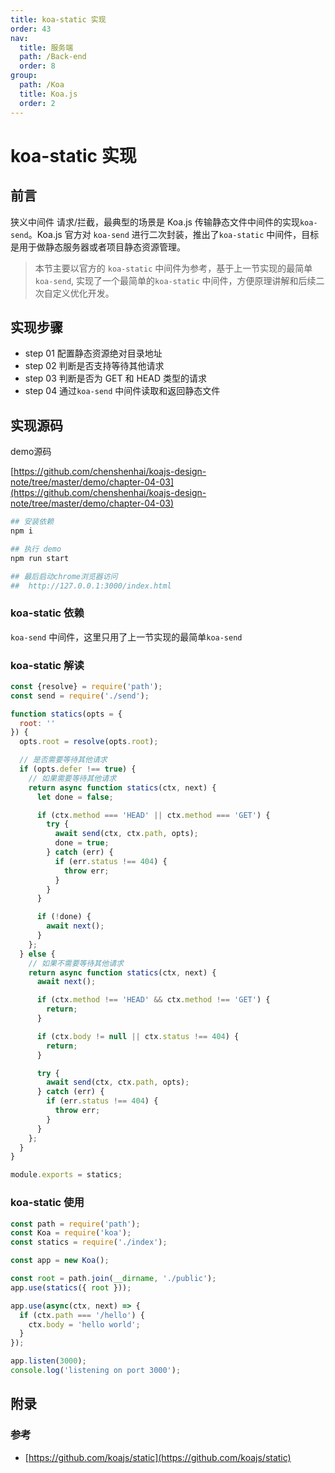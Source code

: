 ```yaml
---
title: koa-static 实现
order: 43
nav:
  title: 服务端
  path: /Back-end
  order: 8
group:
  path: /Koa
  title: Koa.js
  order: 2
---
```


# koa-static 实现

## 前言

狭义中间件 请求/拦截，最典型的场景是 Koa.js 传输静态文件中间件的实现`koa-send`。Koa.js 官方对 `koa-send` 进行二次封装，推出了`koa-static` 中间件，目标是用于做静态服务器或者项目静态资源管理。



> 本节主要以官方的 `koa-static` 中间件为参考，基于上一节实现的最简单`koa-send`, 实现了一个最简单的`koa-static` 中间件，方便原理讲解和后续二次自定义优化开发。



## 实现步骤

- step 01 配置静态资源绝对目录地址
- step 02 判断是否支持等待其他请求
- step 03 判断是否为 GET 和 HEAD 类型的请求
- step 04 通过`koa-send` 中间件读取和返回静态文件


## 实现源码

demo源码 

[https://github.com/chenshenhai/koajs-design-note/tree/master/demo/chapter-04-03](https://github.com/chenshenhai/koajs-design-note/tree/master/demo/chapter-04-03)

```sh
## 安装依赖
npm i

## 执行 demo
npm run start

## 最后启动chrome浏览器访问
##  http://127.0.0.1:3000/index.html
```

### koa-static 依赖

`koa-send` 中间件，这里只用了上一节实现的最简单`koa-send`

### koa-static 解读

```js
const {resolve} = require('path');
const send = require('./send');

function statics(opts = {
  root: ''
}) {
  opts.root = resolve(opts.root);

  // 是否需要等待其他请求
  if (opts.defer !== true) {
    // 如果需要等待其他请求
    return async function statics(ctx, next) {
      let done = false;

      if (ctx.method === 'HEAD' || ctx.method === 'GET') {
        try {
          await send(ctx, ctx.path, opts);
          done = true;
        } catch (err) {
          if (err.status !== 404) {
            throw err;
          }
        }
      }

      if (!done) {
        await next();
      }
    };
  } else {
    // 如果不需要等待其他请求
    return async function statics(ctx, next) {
      await next();

      if (ctx.method !== 'HEAD' && ctx.method !== 'GET') {
        return;
      }

      if (ctx.body != null || ctx.status !== 404) {
        return;
      }

      try {
        await send(ctx, ctx.path, opts);
      } catch (err) {
        if (err.status !== 404) {
          throw err;
        }
      }
    };
  }
}

module.exports = statics;

```

### koa-static 使用

```js
const path = require('path');
const Koa = require('koa');
const statics = require('./index');

const app = new Koa();

const root = path.join(__dirname, './public');
app.use(statics({ root }));

app.use(async(ctx, next) => {
  if (ctx.path === '/hello') {
    ctx.body = 'hello world';
  }
});

app.listen(3000);
console.log('listening on port 3000');

```


## 附录

### 参考

- [https://github.com/koajs/static](https://github.com/koajs/static)


